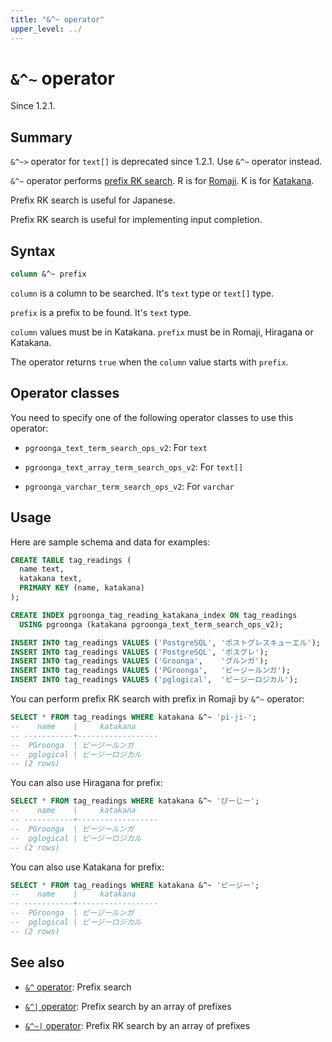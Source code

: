 ```yaml
---
title: "&^~ operator"
upper_level: ../
---
```


# `&^~` operator

Since 1.2.1.

## Summary

`&^~>` operator for `text[]` is deprecated since 1.2.1. Use `&^~` operator instead.

`&^~` operator performs [prefix RK search][groonga-prefix-rk-search]. R is for [Romaji][wikipedia-romaji]. K is for [Katakana][wikipedia-katakana].

Prefix RK search is useful for Japanese.

Prefix RK search is useful for implementing input completion.

## Syntax

```sql
column &^~ prefix
```

`column` is a column to be searched. It's `text` type or `text[]` type.

`prefix` is a prefix to be found. It's `text` type.

`column` values must be in Katakana. `prefix` must be in Romaji, Hiragana or Katakana.

The operator returns `true` when the `column` value starts with `prefix`.

## Operator classes

You need to specify one of the following operator classes to use this operator:

  * `pgroonga_text_term_search_ops_v2`: For `text`

  * `pgroonga_text_array_term_search_ops_v2`: For `text[]`

  * `pgroonga_varchar_term_search_ops_v2`: For `varchar`

## Usage

Here are sample schema and data for examples:

```sql
CREATE TABLE tag_readings (
  name text,
  katakana text,
  PRIMARY KEY (name, katakana)
);

CREATE INDEX pgroonga_tag_reading_katakana_index ON tag_readings
  USING pgroonga (katakana pgroonga_text_term_search_ops_v2);
```

```sql
INSERT INTO tag_readings VALUES ('PostgreSQL', 'ポストグレスキューエル');
INSERT INTO tag_readings VALUES ('PostgreSQL', 'ポスグレ');
INSERT INTO tag_readings VALUES ('Groonga',    'グルンガ');
INSERT INTO tag_readings VALUES ('PGroonga',   'ピージールンガ');
INSERT INTO tag_readings VALUES ('pglogical',  'ピージーロジカル');
```

You can perform prefix RK search with prefix in Romaji by `&^~` operator:

```sql
SELECT * FROM tag_readings WHERE katakana &^~ 'pi-ji-';
--    name    |     katakana     
-- -----------+------------------
--  PGroonga  | ピージールンガ
--  pglogical | ピージーロジカル
-- (2 rows)
```

You can also use Hiragana for prefix:

```sql
SELECT * FROM tag_readings WHERE katakana &^~ 'ぴーじー';
--    name    |     katakana     
-- -----------+------------------
--  PGroonga  | ピージールンガ
--  pglogical | ピージーロジカル
-- (2 rows)
```

You can also use Katakana for prefix:

```sql
SELECT * FROM tag_readings WHERE katakana &^~ 'ピージー';
--    name    |     katakana     
-- -----------+------------------
--  PGroonga  | ピージールンガ
--  pglogical | ピージーロジカル
-- (2 rows)
```

## See also

  * [`&^` operator][prefix-search-v2]: Prefix search

  * [`&^|` operator][prefix-search-in-v2]: Prefix search by an array of prefixes

  * [`&^~|` operator][prefix-rk-search-in-v2]: Prefix RK search by an array of prefixes

[groonga-prefix-rk-search]:http://groonga.org/docs/reference/operations/prefix_rk_search.html

[wikipedia-romaji]:https://en.wikipedia.org/wiki/Romanization_of_Japanese

[wikipedia-katakana]:https://en.wikipedia.org/wiki/Katakana

[prefix-search-v2]:prefix-search-v2.html

[prefix-search-in-v2]:prefix-search-in-v2.html

[prefix-rk-search-in-v2]:prefix-rk-search-in-v2.html
